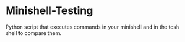 # Minishell-Testing
Python script that executes commands in your minishell and in the tcsh shell to compare them.
